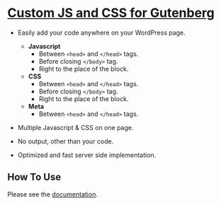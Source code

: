 # [Custom JS and CSS for Gutenberg](https://www.meceware.com/plugins/docs/custom-js-css-gutenberg/)

* Easily add your code anywhere on your WordPress page.

  * **Javascript**
    * Between `<head>` and `</head>` tags.
    * Before closing `</body>` tag.
    * Right to the place of the block.
  * **CSS**
    * Between `<head>` and `</head>` tags.
    * Before closing `</body>` tag.
    * Right to the place of the block.
  * **Meta**
    * Between `<head>` and `</head>` tags.

* Multiple Javascript & CSS on one page.
* No output, other than your code.
* Optimized and fast server side implementation.

## How To Use

Please see the [documentation](https://www.meceware.com/plugins/docs/custom-js-css-gutenberg/).